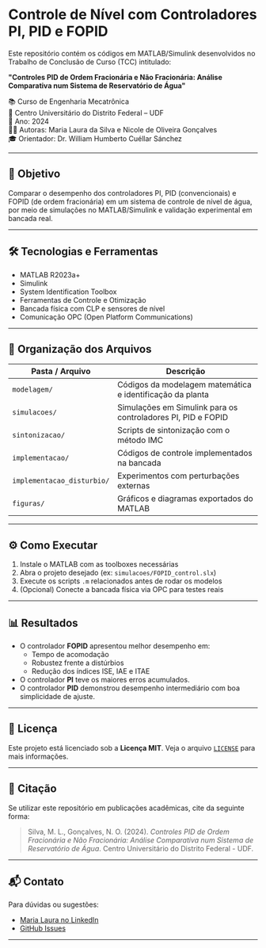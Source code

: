 # Controle de Nível com Controladores PI, PID e FOPID

Este repositório contém os códigos em MATLAB/Simulink desenvolvidos no Trabalho de Conclusão de Curso (TCC) intitulado:

**"Controles PID de Ordem Fracionária e Não Fracionária: Análise Comparativa num Sistema de Reservatório de Água"**

📚 Curso de Engenharia Mecatrônica  
🏫 Centro Universitário do Distrito Federal – UDF  
📅 Ano: 2024  
👩‍💻 Autoras: Maria Laura da Silva e Nicole de Oliveira Gonçalves  
🎓 Orientador: Dr. William Humberto Cuéllar Sánchez

---

## 📌 Objetivo

Comparar o desempenho dos controladores PI, PID (convencionais) e FOPID (de ordem fracionária) em um sistema de controle de nível de água, por meio de simulações no MATLAB/Simulink e validação experimental em bancada real.

---

## 🛠 Tecnologias e Ferramentas

- MATLAB R2023a+
- Simulink
- System Identification Toolbox
- Ferramentas de Controle e Otimização
- Bancada física com CLP e sensores de nível
- Comunicação OPC (Open Platform Communications)

---

## 📁 Organização dos Arquivos

| Pasta / Arquivo                         | Descrição |
|-----------------------------------------|-----------|
| `modelagem/`                            | Códigos da modelagem matemática e identificação da planta |
| `simulacoes/`                           | Simulações em Simulink para os controladores PI, PID e FOPID |
| `sintonizacao/`                         | Scripts de sintonização com o método IMC |
| `implementacao/`                        | Códigos de controle implementados na bancada |
| `implementacao_disturbio/`              | Experimentos com perturbações externas |
| `figuras/`                              | Gráficos e diagramas exportados do MATLAB |

---

## ⚙️ Como Executar

1. Instale o MATLAB com as toolboxes necessárias
2. Abra o projeto desejado (ex: `simulacoes/FOPID_control.slx`)
3. Execute os scripts `.m` relacionados antes de rodar os modelos
4. (Opcional) Conecte a bancada física via OPC para testes reais

---

## 📊 Resultados

- O controlador **FOPID** apresentou melhor desempenho em:
  - Tempo de acomodação
  - Robustez frente a distúrbios
  - Redução dos índices ISE, IAE e ITAE
- O controlador **PI** teve os maiores erros acumulados.
- O controlador **PID** demonstrou desempenho intermediário com boa simplicidade de ajuste.

---

## 📄 Licença

Este projeto está licenciado sob a **Licença MIT**. Veja o arquivo [`LICENSE`](./LICENSE) para mais informações.

---

## 🔗 Citação

Se utilizar este repositório em publicações acadêmicas, cite da seguinte forma:

> Silva, M. L., Gonçalves, N. O. (2024). *Controles PID de Ordem Fracionária e Não Fracionária: Análise Comparativa num Sistema de Reservatório de Água*. Centro Universitário do Distrito Federal - UDF.

---

## 📬 Contato

Para dúvidas ou sugestões:

- [Maria Laura no LinkedIn](www.linkedin.com/in/laura-silva-902411157)
- [GitHub Issues](https://github.com/Laura-boot/TCC-FOPID-vs-PID)

---
